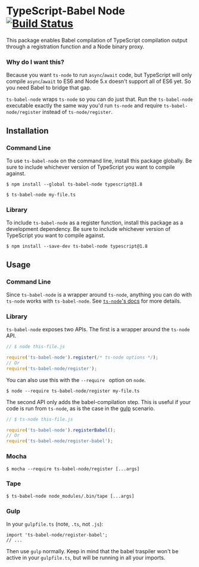 # TypeScript-Babel Node [![Build Status](https://travis-ci.org/danielmoore/ts-babel-node.svg?branch=master)](https://travis-ci.org/danielmoore/ts-babel-node)

This package enables Babel compilation of TypeScript compilation output through a registration function and a Node binary proxy.

### Why do I want this?

Because you want `ts-node` to run `async`/`await` code, but TypeScript will only compile `async`/`await` to ES6 and Node 5.x doesn't support all of ES6 yet. So you need Babel to bridge that gap.

`ts-babel-node` wraps `ts-node` so you can do just that. Run the `ts-babel-node` executable exactly the same way you'd run `ts-node` and require `ts-babel-node/register` instead of `ts-node/register`.

## Installation

### Command Line

To use `ts-babel-node` on the command line, install this package globally. Be sure to include whichever version of TypeScript you want to compile against.

```
$ npm install --global ts-babel-node typescript@1.8

$ ts-babel-node my-file.ts
```

### Library

To include `ts-babel-node` as a register function, install this package as a development dependency. Be sure to include whichever version of TypeScript you want to compile against.

```
$ npm install --save-dev ts-babel-node typescript@1.8
```

## Usage

### Command Line

Since `ts-babel-node` is a wrapper around `ts-node`, anything you can do with `ts-node` works with `ts-babel-node`. See [`ts-node`'s docs](https://github.com/TypeStrong/ts-node/#usage) for more details.

### Library

`ts-babel-node` exposes two APIs. The first is a wrapper around the `ts-node` API.

```js
// $ node this-file.js

require('ts-babel-node').register(/* ts-node options */);
// Or
require('ts-babel-node/register');
```

You can also use this with the `--require ` option on `node`.

```
$ node --require ts-babel-node/register my-file.ts
```

The second API only adds the babel-compilation step. This is useful if your code is run from `ts-node`, as is the case in the [gulp](#gulp) scenario.

```js
// $ ts-node this-file.js

require('ts-babel-node').registerBabel();
// Or
require('ts-babel-node/register-babel');
```

### Mocha

```
$ mocha --require ts-babel-node/register [...args]
```

### Tape

```
$ ts-babel-node node_modules/.bin/tape [...args]
```

### Gulp

In your `gulpfile.ts` (note, `.ts`, not `.js`):

```
import 'ts-babel-node/register-babel';
// ...
```

Then use `gulp` normally. Keep in mind that the babel traspiler won't be active in your `gulpfile.ts`, but will be running in all your imports. 
